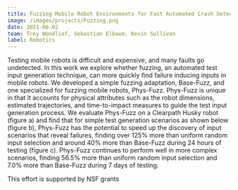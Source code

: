 ```yaml
---
title: Fuzzing Mobile Robot Environments for Fast Automated Crash Detection
image: /images/projects/Fuzzing.png
date: 2021-06-02
team: Trey Woodlief, Sebastian Elbaum, Kevin Sullivan
label: Robotics
---
```


Testing mobile robots is difficult and expensive, and many faults go undetected. In this work we explore whether fuzzing, an automated test input generation technique, can more quickly find failure inducing inputs in mobile robots. We developed a simple fuzzing adaptation, Base-Fuzz, and one specialized for fuzzing mobile robots, Phys-Fuzz. Phys-Fuzz is unique in that it accounts for physical attributes such as the robot dimensions, estimated trajectories, and time-to-impact measures to guide the test input generation process. We evaluate Phys-Fuzz on a Clearpath Husky robot (figure a) and find that for simple test generation scenarios as shown below (figure b), Phys-Fuzz has the potential to speed up the discovery of input scenarios that reveal failures, finding over 125% more than uniform random input selection and around 40% more than Base-Fuzz during 24 hours of testing (figure c). Phys-Fuzz continues to perform well in more complex scenarios, finding 56.5% more than uniform random input selection and 7.0% more than Base-Fuzz during 7 days of testing. 
 

This effort is supported by NSF grants